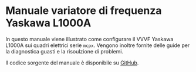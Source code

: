 # Manuale variatore di frequenza Yaskawa L1000A

In questo manuale viene illustrato come configurare il VVVF Yaskawa L1000A sui quadri elettrici serie `mcpx`.
Vengono inoltre fornite delle guide per la diagnostica guasti e la risoulzione di problemi.

Il codice sorgente del manuale è disponibile su
<a href="https://github.com/eca-automs/mcpx-vvvf-manual_it/" target="_blank">GitHub</a>.

